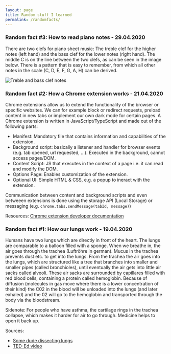```yaml
---
layout: page
title: Random stuff I learned
permalink: /randomfacts/
---
```


### Random fact #3: How to read piano notes - 29.04.2020
There are two clefs for piano sheet music: The treble clef for the higher notes (left hand) and the bass clef for the lower notes (right hand).
The middle C is on the line between the two clefs, as can be seen in the image below. There is a pattern that is easy to remember, from which all other notes in the scale (C, D, E, F, G, A, H) can be derived.

![Treble and bass clef notes](https://i.imgur.com/3UBiwau.png "Treble and bass clef notes")



### Random fact #2: How a Chrome extension works - 21.04.2020
Chrome extensions allow us to extend the functionality of the browser or specific websites. We can for example block or redirect requests, preload content in new tabs or implement our own dark mode for certain pages. A Chrome extension is written in JavaScript/TypeScript and made out of the following parts:

- Manifest: Mandatory file that contains information and capabilities of the extension.
- Background script: basically a listener and handler for browser events (e.g. tab opened, url requested, ...). Executed in the background, cannot access pages/DOM.
- Content Script: JS that executes in the context of a page i.e. it can read and modify the DOM.
- Options Page: Enables customization of the extension.
- Optional UI: Simple HTML & CSS, e.g. a popup to ineract with the extension.

Communication between content and background scripts and even betweeen extensions is done using the storage API (Local Storage) or messaging (e.g. `chrome.tabs.sendMessage(tabId, message)`)

Resources: [Chrome extension developer documentation](https://developer.chrome.com/extensions/overview)




### Random fact #1: How our lungs work - 19.04.2020
Humans have two lungs which are directly in front of the heart. The lungs are comparable to a balloon filled with a sponge. When we breathe in, the air goes through the trachea (Luftröhre in german). Mucus in the trachea prevents dust etc. to get into the lungs. From the trachea the air goes into the lungs, which are structured like a tree that branches into smaller and smaller pipes (called bronchioles), until eventually the air gets into little air sacks called alveoli. These air sacks are surrounded by capillares filled with red blood cells, containing a protein called hemoglobin. Because of diffusion (molecules in gas move where there is a lower concentration of their kind) the C02 in the blood will be unloaded into the lungs (and later exhaled) and the 02 will go to the hemoglobin and transported through the body via the bloodstream.

Sidenote: For people who have asthma, the cartilage rings in the trachea collapse, which makes it harder for air to go through. Medicine helps to open it back up.

Sources:
- [Some dude dissecting lungs](https://www.youtube.com/watch?v=9xhxALk9gm8)
- [TED-Ed video](https://www.youtube.com/watch?v=8NUxvJS-_0k)

